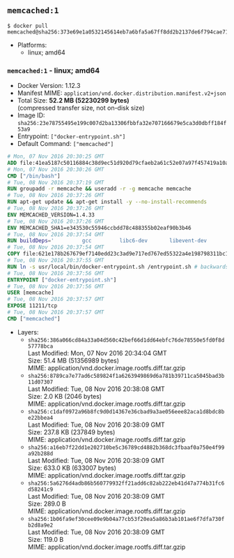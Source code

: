 ## `memcached:1`

```console
$ docker pull memcached@sha256:373e69e1a0532145614eb7a6bfa5a67ff8dd2b2137de6f794cae7141fb7ae1b1
```

-	Platforms:
	-	linux; amd64

### `memcached:1` - linux; amd64

-	Docker Version: 1.12.3
-	Manifest MIME: `application/vnd.docker.distribution.manifest.v2+json`
-	Total Size: **52.2 MB (52230299 bytes)**  
	(compressed transfer size, not on-disk size)
-	Image ID: `sha256:23e78755495e199c007d2ba13306fbbfa32e707166679e5ca3d0dbff184f53a9`
-	Entrypoint: `["docker-entrypoint.sh"]`
-	Default Command: `["memcached"]`

```dockerfile
# Mon, 07 Nov 2016 20:30:25 GMT
ADD file:41ea5187c50116884c38d9ec51d920d79cfaeb2a61c52e07a97f457419a10a4f in / 
# Mon, 07 Nov 2016 20:30:26 GMT
CMD ["/bin/bash"]
# Tue, 08 Nov 2016 20:37:19 GMT
RUN groupadd -r memcache && useradd -r -g memcache memcache
# Tue, 08 Nov 2016 20:37:26 GMT
RUN apt-get update && apt-get install -y --no-install-recommends 		libevent-2.0-5 	&& rm -rf /var/lib/apt/lists/*
# Tue, 08 Nov 2016 20:37:26 GMT
ENV MEMCACHED_VERSION=1.4.33
# Tue, 08 Nov 2016 20:37:26 GMT
ENV MEMCACHED_SHA1=e343530c55946ccbdd78c488355b02eaf90b3b46
# Tue, 08 Nov 2016 20:37:54 GMT
RUN buildDeps=' 		gcc 		libc6-dev 		libevent-dev 		make 		perl 		wget 	' 	&& set -x 	&& apt-get update && apt-get install -y $buildDeps --no-install-recommends 	&& rm -rf /var/lib/apt/lists/* 	&& wget -O memcached.tar.gz "http://memcached.org/files/memcached-$MEMCACHED_VERSION.tar.gz" 	&& echo "$MEMCACHED_SHA1  memcached.tar.gz" | sha1sum -c - 	&& mkdir -p /usr/src/memcached 	&& tar -xzf memcached.tar.gz -C /usr/src/memcached --strip-components=1 	&& rm memcached.tar.gz 	&& cd /usr/src/memcached 	&& ./configure 	&& make -j$(nproc) 	&& make install 	&& cd / && rm -rf /usr/src/memcached 	&& apt-get purge -y --auto-remove $buildDeps
# Tue, 08 Nov 2016 20:37:54 GMT
COPY file:621e178b267679ef7140edd23c3ad9e717ed767ed55322a4e198798311bc1d36 in /usr/local/bin/ 
# Tue, 08 Nov 2016 20:37:55 GMT
RUN ln -s usr/local/bin/docker-entrypoint.sh /entrypoint.sh # backwards compat
# Tue, 08 Nov 2016 20:37:56 GMT
ENTRYPOINT ["docker-entrypoint.sh"]
# Tue, 08 Nov 2016 20:37:56 GMT
USER [memcache]
# Tue, 08 Nov 2016 20:37:57 GMT
EXPOSE 11211/tcp
# Tue, 08 Nov 2016 20:37:57 GMT
CMD ["memcached"]
```

-	Layers:
	-	`sha256:386a066cd84a33a04d560c42bef66d1dd64ebfc76de78550e5fd0f8d57778bca`  
		Last Modified: Mon, 07 Nov 2016 20:34:04 GMT  
		Size: 51.4 MB (51356989 bytes)  
		MIME: application/vnd.docker.image.rootfs.diff.tar.gzip
	-	`sha256:8789ca7e77ad6c589824f1a6263949869d6a781b39711ca5045bad3b11d07307`  
		Last Modified: Tue, 08 Nov 2016 20:38:08 GMT  
		Size: 2.0 KB (2046 bytes)  
		MIME: application/vnd.docker.image.rootfs.diff.tar.gzip
	-	`sha256:c1daf0972a96b8fc9d0d14367e36cbad9a3ae056eee82aca1d8bdc8be22bbea4`  
		Last Modified: Tue, 08 Nov 2016 20:38:09 GMT  
		Size: 237.8 KB (237849 bytes)  
		MIME: application/vnd.docker.image.rootfs.diff.tar.gzip
	-	`sha256:a16eb7f22dd1e202710be5c36789cd4882b368dc3fbaaf0a750e4f99a92b288d`  
		Last Modified: Tue, 08 Nov 2016 20:38:09 GMT  
		Size: 633.0 KB (633007 bytes)  
		MIME: application/vnd.docker.image.rootfs.diff.tar.gzip
	-	`sha256:5a6276d4adb86b560779932ff21add6c82ab222eb41d47a774b31fc6d58241c9`  
		Last Modified: Tue, 08 Nov 2016 20:38:09 GMT  
		Size: 289.0 B  
		MIME: application/vnd.docker.image.rootfs.diff.tar.gzip
	-	`sha256:1b06fa9ef30cee09e9b04a77cb53f20ea5a86b3ab101ae6f7dfa730fb2d8a9e2`  
		Last Modified: Tue, 08 Nov 2016 20:38:09 GMT  
		Size: 119.0 B  
		MIME: application/vnd.docker.image.rootfs.diff.tar.gzip
